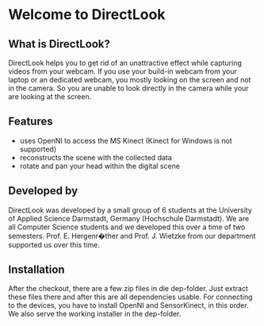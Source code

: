 # Welcome to DirectLook

## What is DirectLook?

DirectLook helps you to get rid of an unattractive effect while capturing videos from your webcam. If you use your build-in webcam from your laptop or an dedicated webcam, you mostly looking on the screen and not in the camera. So you are unable to look directly in the camera while your are looking at the screen.

## Features

- uses OpenNI to access the MS Kinect (Kinect for Windows is not supported)
- reconstructs the scene with the collected data
- rotate and pan your head within the digital scene

## Developed by

DirectLook was developed by a small group of 6 students at the University of Applied Science Darmstadt, Germany (Hochschule Darmstadt).
We are all Computer Science students and we developed this over a time of two semesters.
Prof. E. Hergenr�ther and Prof. J. Wietzke from our department supported us over this time.

## Installation

After the checkout, there are a few zip files in die dep-folder. Just extract these files there and after this are all dependencies usable.
For connecting to the devices, you have to install OpenNI and SensorKinect, in this order. We also serve the working installer in the dep-folder.